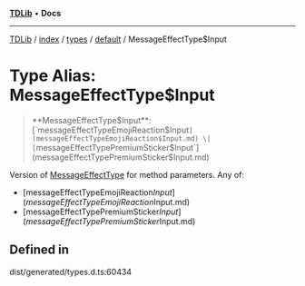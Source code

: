 [**TDLib**](../../../../../../README.md) • **Docs**

***

[TDLib](../../../../../../modules.md) / [index](../../../../../README.md) / [types](../../../README.md) / [default](../README.md) / MessageEffectType$Input

# Type Alias: MessageEffectType$Input

> **MessageEffectType$Input**: [`messageEffectTypeEmojiReaction$Input`](messageEffectTypeEmojiReaction$Input.md) \| [`messageEffectTypePremiumSticker$Input`](messageEffectTypePremiumSticker$Input.md)

Version of [MessageEffectType](MessageEffectType.md) for method parameters.
Any of:
- [messageEffectTypeEmojiReaction$Input](messageEffectTypeEmojiReaction$Input.md)
- [messageEffectTypePremiumSticker$Input](messageEffectTypePremiumSticker$Input.md)

## Defined in

dist/generated/types.d.ts:60434
